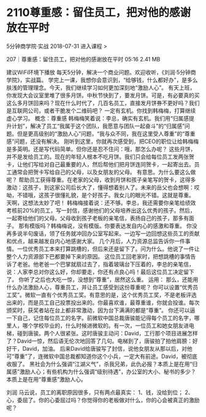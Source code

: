 # 2110尊重感：留住员工，把对他的感谢放在平时


5分钟商学院·实战
2018-07-31
进入课程 >

207｜尊重感：留住员工，把对他的感谢放在平时
05:16 2.41 MB

建议WiFi环境下播放
每天5分钟，解决一个商业问题。欢迎收听，《刘润·5分钟商学院》，实战篇。
学完上一课，我想你会意识到，“给够钱，什么都好办”，是多么肤浅的管理理念。今天，我们继续学习如何更加深刻地“激励人心”。
有天上班，你发现大会议室里堆了很多月饼。中秋节快到了，要发月饼。可是，有必要真的买这么多月饼回来吗？现在什么时代了，几百名员工，直接发月饼券不更好吗？我们是互联网公司，或者干脆发个二维码吧？
一定有玄机。你找到韩梅梅，打算继续虚心学习。
概念：尊重感
韩梅梅笑着说：李总，确实有玄机。我们用“归属感提升计划”，解决了员工“我属于这个团队，我愿意与团队一起奋斗”的“归属感”问题。但是更高级别的“激励人心”问题，“我与众不同，我在这里受人尊重”的“尊重感”问题，还没有解决。
刚听到这里，你就再次感受到，把CEO的职位让给韩梅梅是多英明。还是写代码简单。但你还是忍不住问：哦，那怎么办呢？
这些月饼，并不是发给员工的。现在的年轻人根本不吃月饼。我们只会给每位员工发两张贺卡，让他们写给对自己最重要的人，然后帮他们把月饼连同贺卡，一起寄出去。员工通常会把贺卡写给自己的父母，以及女朋友的父母。
有意思。为什么要这么做呢？
帮助员工获得尊重。在老家的父母，收到月饼和孩子亲笔写的贺卡，这得多激动：这孩子，到这家公司后长大了，懂得想着别人了。未来的岳父也会想啊：哎呦，不错哦，这孩子很懂礼貌，是个好孩子。我女儿的眼光不错。这就是尊重。
天啊，这想法太妙了吧！
韩梅梅接着说：还不够。李总，我还需要你亲笔给绩效考核前20%的员工，写一封信，感谢他们的父母培养出这么优秀的孩子。然后，一起寄给他们的父母。父母收到孩子老板的亲笔信，表扬自己的孩子，那多有面子。
那有模版吗？韩梅梅说，没有模版。你要表达发自内心的感激和尊重。
你没再多说半句废话，领了任务就冲回办公室写起来。一边写一边回想这些员工的贡献和优点，越来越发自内心地感谢大家。
几个月后，人力资源总监告诉你一件事情。一位优秀员工本来打算跳槽的，但后来还是留下了。问为什么。他说了一件让整个人力资源部下巴都要掉下来的原因。
这位员工回老家时，把想跳槽的事情告诉了老爸。他老爸一个巴掌就扇过去了，指着玻璃台下压着的，李总的亲笔信，说：人家李总对你这么好，你却要走，你还有点良心吗！最后这位员工决定留下了。
你听了之后也大吃一惊，没想到“尊重”，居然这么重。
运用：
那么，还能用什么办法激励人心，尊重员工，并让员工感受到这份尊重呢？
你可以设置“优秀员工奖”。微软一直有个优秀员工奖。有意思的是，这个优秀员工奖，不是老板评选出来的，而是员工自己投票投出来的。你最喜欢谁，最尊重谁，你就会投谁。每次颁奖时，获奖者站在台上都非常激动，因为台下满满的都是“尊重”。
你还可以逼一下自己，记住每位员工的名字。前微软中国总裁唐骏能记得每个员工的名字，哪里人，哪个学校毕业的，什么时候进微软的。有一次，一位员工和她女朋友进电梯，碰到唐骏。两个人很紧张。这时唐骏主动问：David，工行那个项目进展怎样了？David一惊，然后语无伦次地回答了几句。电梯到了，唐骏拍了拍他肩膀：好好干，David，加油。
后来David给唐骏写了封信，说他女朋友从那以后，对他可“尊重”了，连微软中国总裁都知道你这个小兵，一定大有前途。David，被彻底收服了。
黑社会为什么强调“江湖义气”，杀我兄弟，此仇必报？本质上是在用“归属感”激励人心；有些机构为什么强调“级别待遇”，办公室的大小、秘书的多少？本质上是在用“尊重感”激励人心。


刘润
马云说，员工的离职原因很多，只有两点最真实： 1、钱，没给到位； 2、心，委屈了。你的心委屈过吗？你觉得你的老板做对什么，你的心会被真正的激励呢？
